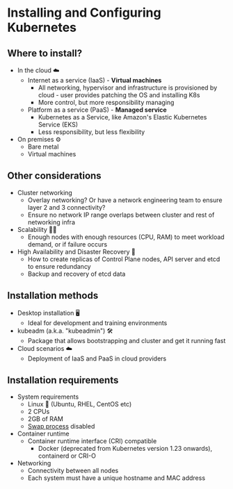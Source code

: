 # Installing and Configuring Kubernetes

## Where to install?
- In the cloud ☁️
    - Internet as a service (IaaS) - **Virtual machines**
        - All networking, hypervisor and infrastructure is provisioned by cloud - user provides patching the OS and installing K8s
        - More control, but more responsibility managing
    - Platform as a service (PaaS) - **Managed service**
        - Kubernetes as a Service, like Amazon's Elastic Kubernetes Service (EKS) 
        - Less responsibility, but less flexibility
- On premises ⚙️
    - Bare metal
    - Virtual machines

## Other considerations
- Cluster networking
    - Overlay networking? Or have a network engineering team to ensure layer 2 and 3 connectivity?
    - Ensure no network IP range overlaps between cluster and rest of networking infra
- Scalability 🧗‍♀️
    - Enough nodes with enough resources (CPU, RAM) to meet workload demand, or if failure occurs
- High Availability and Disaster Recovery 💩
    - How to create replicas of Control Plane nodes, API server and etcd to ensure redundancy
    - Backup and recovery of etcd data

## Installation methods
- Desktop installation 🖥️
    - Ideal for development and training environments
- kubeadm (a.k.a. "kubeadmin") 🛠️
    - Package that allows bootstrapping and cluster and get it running fast
- Cloud scenarios ☁️
    - Deployment of IaaS and PaaS in cloud providers

## Installation requirements
- System requirements
    - Linux 🐧 (Ubuntu, RHEL, CentOS etc)
    - 2 CPUs
    - 2GB of RAM
    - [Swap process](https://www.linux.com/news/all-about-linux-swap-space/) disabled
- Container runtime
    - Container runtime interface (CRI) compatible
        - Docker (deprecated from Kubernetes version 1.23 onwards), containerd or CRI-O
- Networking
    - Connectivity between all nodes
    - Each system must have a unique hostname and MAC address